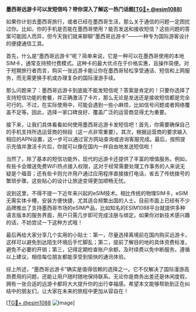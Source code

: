 **墨西哥远游卡可以发短信吗？带你深入了解这一热门话题[[TG💪+ @esim1088](https://t.me/s/esim1088)]**

如果你计划去墨西哥旅行，或者已经在墨西哥生活，那么关于通信的问题一定困扰过你。比如，你的手机是否能在墨西哥使用？能否发送和接收短信？这些问题的答案可能因人而异，但今天我们就来聊聊“墨西哥远游卡”——一种专为国际游客设计的便捷通信工具。

首先，什么是“墨西哥远游卡”呢？简单来说，它是一种可以在墨西哥使用的本地SIM卡，通常支持预付费模式。这种卡的最大优点在于价格实惠，且操作简便。对于短期旅行者而言，购买一张远游卡能让你在墨西哥轻松享受通话、短信和上网服务，而无需更换手机或办理复杂的国际漫游手续。

那么问题来了：墨西哥远游卡到底能不能发短信呢？答案是肯定的！只要你选择了支持短信功能的套餐，并正确激活了卡片，那么无论是发送还是接收短信都是完全可行的。不过，在实际使用中，可能会遇到一些小麻烦，比如信号问题或者网络覆盖不足等。因此，选择一家口碑良好、覆盖广泛的运营商显得尤为重要。

接下来，让我们具体看看如何使用墨西哥远游卡发短信吧！首先，你需要确保自己的手机支持所选运营商的频段（这一点非常重要）。其次，根据运营商的要求输入相应的APN设置，这一步可以通过官方网站查询或咨询客服完成。最后，按照提示充值并激活卡片后，你就可以像在国内一样自由地发送短信啦！

当然了，除了基本的短信功能外，现代的远游卡还提供了丰富的增值服务。例如，有些卡会赠送免费WiFi热点接入权限，这对于经常需要处理工作事务的人来说无疑是个福音；还有些卡则允许用户通过应用程序直接拨打电话，省去了传统拨号的繁琐步骤。这些贴心的设计让旅途变得更加顺畅无忧。

说到这里，不得不提一下近年来兴起的eSIM技术。相比传统的物理SIM卡，eSIM无需实体卡槽，安装方便快捷，尤其适合频繁出国的人士。目前市面上已经有不少品牌推出了支持墨西哥市场的eSIM产品，比如知名的ESIM1088平台就提供多种语言版本的服务界面，用户只需几步即可完成注册与绑定。如果你对新技术感兴趣的话，不妨尝试一下这种方式哦！

最后再给大家分享几个实用的小贴士：第一，尽量选择离境前在国内购买远游卡，这样可以避免到达陌生环境后手忙脚乱；第二，提前了解目的地的具体资费标准，避免不必要的开销；第三，记得定期检查账户余额，及时续费以免中断服务。遵循以上建议，相信每位朋友都能享受到愉快的通讯体验。

综上所述，“墨西哥远游卡”确实是值得信赖的选择之一。它不仅解决了国际漫游高昂费用的问题，还能让用户随时随地保持联系。无论你是商务出差还是休闲度假，拥有一张合适的远游卡都将大大提升你的出行幸福感。希望本文能够帮助到正在纠结中的朋友们，让大家在未来的旅程中更加从容自在！

[[TG💪+ @esim1088](https://t.me/s/esim1088) ![Image](https://i.postimg.cc/4NQfJmqS/Snipaste-2025-05-13-00-14-12.png)]